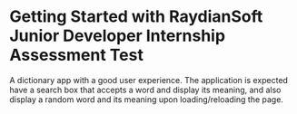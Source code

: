 # Getting Started with RaydianSoft Junior Developer Internship Assessment Test

A dictionary app with a good user experience. The application is expected have a search box that accepts a word and display its meaning, and also display a random word and its meaning upon loading/reloading the page.
